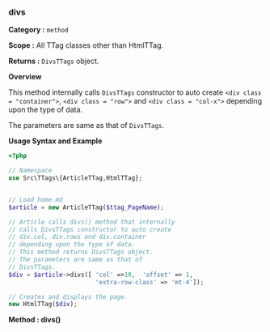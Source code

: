 <h3 class="display-4 mb-5">divs</h3>

**Category :** `method`

**Scope :** All TTag classes other than HtmlTTag.

**Returns :** `DivsTTags` object.

**Overview**

This method internally calls `DivsTTags` constructor to auto create `<div class = "container">`, `<div class = "row">` and `<div class = "col-x">` depending upon the type of data. 

The parameters are same as that of `DivsTTags`.

**Usage Syntax and Example**

```php
<?php 

// Namespace
use Src\TTags\{ArticleTTag,HtmlTTag};


// Load home.md 
$article = new ArticleTTag($ttag_PageName);

// Article calls divs() method that internally 
// calls DivsTTags constructor to auto create 
// div.col, div.rows and div.container 
// depending upon the type of data.
// This method returns DivsTTags object.
// The parameters are same as that of
// DivsTTags.
$div = $article->divs([ 'col' =>10,  'offset' => 1,
						'extra-row-class' => 'mt-4']);

// Creates and displays the page.
new HtmlTTag($div);


```
<p class = "ttag-code-caption text-muted"><b>Method : divs()</b></p>

